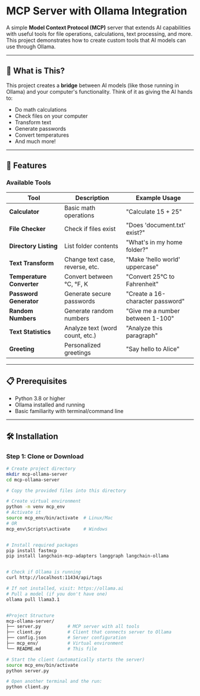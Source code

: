# MCP Server with Ollama Integration

A simple **Model Context Protocol (MCP)** server that extends AI capabilities with useful tools for file operations, calculations, text processing, and more. This project demonstrates how to create custom tools that AI models can use through Ollama.

---

## 🎯 What is This?

This project creates a **bridge** between AI models (like those running in Ollama) and your computer's functionality. Think of it as giving the AI hands to:
- Do math calculations
- Check files on your computer
- Transform text
- Generate passwords
- Convert temperatures
- And much more!

---

## 🚀 Features

### Available Tools

| Tool               | Description                          | Example Usage                         |
|--------------------|--------------------------------------|----------------------------------------|
| **Calculator**      | Basic math operations                | "Calculate 15 + 25"                    |
| **File Checker**    | Check if files exist                 | "Does 'document.txt' exist?"          |
| **Directory Listing** | List folder contents              | "What's in my home folder?"           |
| **Text Transform**  | Change text case, reverse, etc.      | "Make 'hello world' uppercase"        |
| **Temperature Converter** | Convert between °C, °F, K    | "Convert 25°C to Fahrenheit"          |
| **Password Generator** | Generate secure passwords        | "Create a 16-character password"      |
| **Random Numbers**  | Generate random numbers              | "Give me a number between 1-100"      |
| **Text Statistics** | Analyze text (word count, etc.)      | "Analyze this paragraph"              |
| **Greeting**        | Personalized greetings               | "Say hello to Alice"                  |

---

## 📋 Prerequisites

- Python 3.8 or higher
- Ollama installed and running
- Basic familiarity with terminal/command line

---

## 🛠️ Installation

### Step 1: Clone or Download

```bash
# Create project directory
mkdir mcp-ollama-server
cd mcp-ollama-server

# Copy the provided files into this directory

# Create virtual environment
python -m venv mcp_env
# Activate it
source mcp_env/bin/activate  # Linux/Mac
# OR
mcp_env\Scripts\activate     # Windows


# Install required packages
pip install fastmcp
pip install langchain-mcp-adapters langgraph langchain-ollama


# Check if Ollama is running
curl http://localhost:11434/api/tags

# If not installed, visit: https://ollama.ai
# Pull a model (if you don't have one)
ollama pull llama3.1


#Project Structure
mcp-ollama-server/
├── server.py          # MCP server with all tools
├── client.py          # Client that connects server to Ollama
├── config.json        # Server configuration
├── mcp_env/           # Virtual environment
└── README.md          # This file

# Start the client (automatically starts the server)
source mcp_env/bin/activate
python server.py

# Open another terminal and the run:
python client.py



